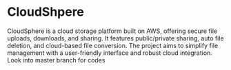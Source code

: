 # CloudShpere
CloudSphere is a cloud storage platform built on AWS, offering secure file uploads, downloads, and sharing. It features public/private sharing, auto file deletion, and cloud-based file conversion. The project aims to simplify file management with a user-friendly interface and robust cloud integration.
Look into master branch for codes
